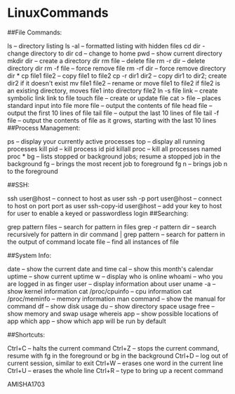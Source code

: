 # LinuxCommands


##File Commands:

ls – directory listing
ls -al – formatted listing with hidden files
cd dir - change directory to dir
cd – change to home
pwd – show current directory
mkdir dir – create a directory dir
rm file – delete file
rm -r dir – delete directory dir
rm -f file – force remove file
rm -rf dir – force remove directory dir *
cp file1 file2 – copy file1 to file2
cp -r dir1 dir2 – copy dir1 to dir2; create dir2 if it doesn't exist
mv file1 file2 – rename or move file1 to file2 if file2 is an existing directory, moves file1 into directory file2
ln -s file link – create symbolic link link to file
touch file – create or update file
cat > file – places standard input into file
more file – output the contents of file
head file – output the first 10 lines of file
tail file – output the last 10 lines of file
tail -f file – output the contents of file as it grows, starting with the last 10 lines
##Process Management:

ps – display your currently active processes
top – display all running processes
kill pid – kill process id pid
killall proc – kill all processes named proc *
bg – lists stopped or background jobs; resume a stopped job in the background
fg – brings the most recent job to foreground
fg n – brings job n to the foreground

##SSH:

ssh user@host – connect to host as user
ssh -p port user@host – connect to host on port port as user
ssh-copy-id user@host – add your key to host for user to enable a keyed or passwordless login
##Searching:

grep pattern files – search for pattern in files
grep -r pattern dir – search recursively for pattern in dir
command | grep pattern – search for pattern in the output of command
locate file – find all instances of file

##System Info:

date – show the current date and time
cal – show this month's calendar
uptime – show current uptime
w – display who is online
whoami – who you are logged in as
finger user – display information about user
uname -a – show kernel information
cat /proc/cpuinfo – cpu information
cat /proc/meminfo – memory information
man command – show the manual for command
df – show disk usage
du – show directory space usage
free – show memory and swap usage
whereis app – show possible locations of app
which app – show which app will be run by default

##Shortcuts:

Ctrl+C – halts the current command
Ctrl+Z – stops the current command, resume with
fg in the foreground or bg in the background
Ctrl+D – log out of current session, similar to exit
Ctrl+W – erases one word in the current line
Ctrl+U – erases the whole line
Ctrl+R – type to bring up a recent command




AMISHA1703

